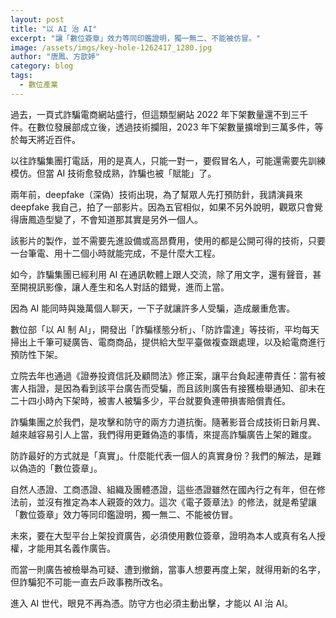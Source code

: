 ```yaml
---
layout: post
title: "以 AI 治 AI"
excerpt: "讓「數位簽章」效力等同印鑑證明，獨一無二、不能被仿冒。"
image: /assets/imgs/key-hole-1262417_1280.jpg
author: "唐鳳、方歆婷"
category: blog
tags:
  - 數位產業
---
```


過去，一頁式詐騙電商網站盛行，但這類型網站 2022 年下架數量還不到三千件。在數位發展部成立後，透過技術攔阻，2023 年下架數量擴增到三萬多件，等於每天將近百件。

以往詐騙集團打電話，用的是真人，只能一對一，要假冒名人，可能還需要先訓練模仿。但當 AI 技術愈發成熟，詐騙也被「賦能」了。

兩年前，deepfake（深偽）技術出現，為了幫眾人先打預防針，我請演員來 deepfake 我自己，拍了一部影片。因為五官相似，如果不另外說明，觀眾只會覺得唐鳳造型變了，不會知道那其實是另外一個人。

該影片的製作，並不需要先進設備或高昂費用，使用的都是公開可得的技術，只要一台筆電、用十二個小時就能完成，不是什麼大工程。

如今，詐騙集團已經利用 AI 在通訊軟體上跟人交流，除了用文字，還有聲音，甚至開視訊影像，讓人產生和名人對話的錯覺，進而上當。

因為 AI 能同時與幾萬個人聊天，一下子就讓許多人受騙，造成嚴重危害。

數位部「以 AI 制 AI」，開發出「詐騙樣態分析」、「防詐雷達」等技術，平均每天掃出上千筆可疑廣告、電商商品，提供給大型平臺做複查跟處理，以及給電商進行預防性下架。

立院去年也通過《證券投資信託及顧問法》修正案，讓平台負起連帶責任：當有被害人指證，是因為看到該平台廣告而受騙，而且該則廣告有接獲檢舉通知、卻未在二十四小時內下架時，被害人被騙多少，平台就要負連帶損害賠償責任。

詐騙集團之於我們，是攻擊和防守的兩方力道抗衡。隨著影音合成技術日新月異、越來越容易引人上當，我們得用更難偽造的事情，來提高詐騙廣告上架的難度。

防詐最好的方式就是「真實」。什麼能代表一個人的真實身份？我們的解法，是難以偽造的「數位簽章」。

自然人憑證、工商憑證、組織及團體憑證，這些憑證雖然在國內行之有年，但在修法前，並沒有推定為本人親簽的效力。這次《電子簽章法》的修法，就是希望讓「數位簽章」效力等同印鑑證明，獨一無二、不能被仿冒。

未來，要在大型平台上架投資廣告，必須使用數位簽章，證明為本人或真有名人授權，才能用其名義作廣告。

而當一則廣告被檢舉為可疑、遭到撤銷，當事人想要再度上架，就得用新的名字，但詐騙犯不可能一直去戶政事務所改名。

進入 AI 世代，眼見不再為憑。防守方也必須主動出擊，才能以 AI 治 AI。
